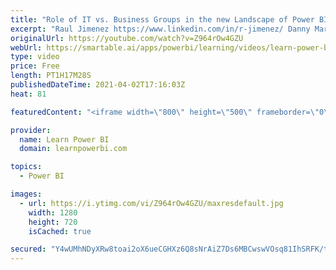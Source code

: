 ```yaml
---
title: "Role of IT vs. Business Groups in the new Landscape of Power BI / Self-Service BI 🔴 TalkPowerBI LIVE"
excerpt: "Raul Jimenez https://www.linkedin.com/in/r-jimenez/ Danny Martens https://www.linkedin.com/in/dannymartenscma/ Does Self-Service BI mean that IT is redundant and not needed anymore? Or to the contrary the role of IT is even more critical than before. But IT DOES NEED TO CHANGE! Big time. The Old IT needs"
originalUrl: https://youtube.com/watch?v=Z964rOw4GZU
webUrl: https://smartable.ai/apps/powerbi/learning/videos/learn-power-bi-role-of-it-vs-business-groups-in-the-new-landscape-of-power-bi-self-service-bi-talkpowerbi-live/
type: video
price: Free
length: PT1H17M28S
publishedDateTime: 2021-04-02T17:16:03Z
heat: 81

featuredContent: "<iframe width=\"800\" height=\"500\" frameborder=\"0\" src=\"https://www.youtube.com/embed/Z964rOw4GZU\" allow=\"accelerometer; autoplay; encrypted-media; gyroscope; picture-in-picture\" allowfullscreen></iframe>"

provider:
  name: Learn Power BI
  domain: learnpowerbi.com

topics:
  - Power BI

images:
  - url: https://i.ytimg.com/vi/Z964rOw4GZU/maxresdefault.jpg
    width: 1280
    height: 720
    isCached: true

secured: "Y4wUMhNDyXRw8toai2oX6ueCGHXz6Q8sNrAiZ7Ds6MBCwswVOsq81IhSRFK/tXILmH8nI/3D/Cn/8S8FnnOguj0wrD362MxRyFGFWh1BgQ7HxOjvzYtBWRhLVC+hdPB7Eqi8+3knuyS9S3GLgDvNkBdVZfUcmsH7KseCz0Ctj+wkzfF9sNkNgQuUmq9/xtYhNob82sFVTkZiGEAFl60ke8ojFpY1XTWfP7IEL1beG6Yuou3QhULGs5UI1GrkkvzZEbtcz3z4eqh8Sve/2IQpc4tVv9Oxt62PKVXsjrpFOT7cDHcU3uFDEN6uTl3JWk/3ZgEiiFVG0n270xvG88hI7wL+EwaQnE5B4R1mvFBPzyUp7AM4+t12Jy5zM4+o3aYtHx+XqX/VZzChAbOkGvviPF1sRt3xdhMhJXSaJMHDJ18=;b/8qwmDOpx9OPUANNi3HCw=="
---
```


